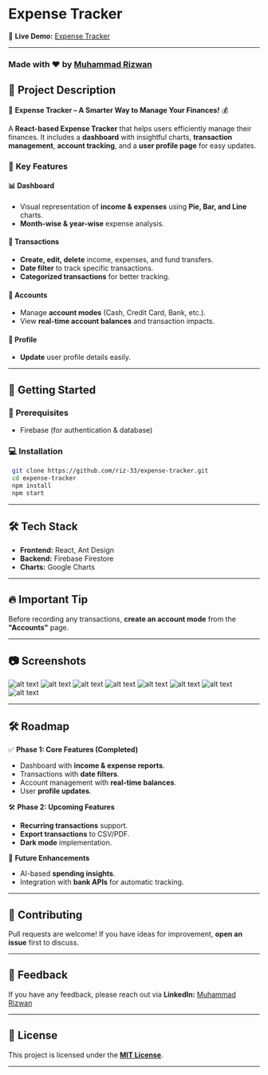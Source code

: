 # **Expense Tracker**  

🔗 **Live Demo:** [Expense Tracker](https://rizwan-expense-tracker.netlify.app)  

---  

### **Made with ❤️ by [Muhammad Rizwan](https://www.instagram.com/rizwan.herre/)**  

## 📌 **Project Description**  

🎯 **Expense Tracker – A Smarter Way to Manage Your Finances!** 💰  

A **React-based Expense Tracker** that helps users efficiently manage their finances. It includes a **dashboard** with insightful charts, **transaction management**, **account tracking**, and a **user profile page** for easy updates.  

### 🌟 **Key Features**  

#### 📊 **Dashboard**  
- Visual representation of **income & expenses** using **Pie, Bar, and Line** charts.  
- **Month-wise & year-wise** expense analysis.  

#### 💸 **Transactions**  
- **Create, edit, delete** income, expenses, and fund transfers.  
- **Date filter** to track specific transactions.  
- **Categorized transactions** for better tracking.  

#### 🏦 **Accounts**  
- Manage **account modes** (Cash, Credit Card, Bank, etc.).  
- View **real-time account balances** and transaction impacts.  

#### 👤 **Profile**  
- **Update** user profile details easily.  

---  

## 🚀 **Getting Started**  

### 📌 **Prerequisites**  
- Firebase (for authentication & database)  

### 💻 **Installation**  

```bash
 git clone https://github.com/riz-33/expense-tracker.git
 cd expense-tracker
 npm install
 npm start
```  

---  

## 🛠️ **Tech Stack**  

- **Frontend:** React, Ant Design  
- **Backend:** Firebase Firestore  
- **Charts:** Google Charts  

---  

## 🔥 **Important Tip**  
Before recording any transactions, **create an account mode** from the **"Accounts"** page.  

---  

## 📷 **Screenshots**  
  
![alt text](<public/images/Screenshot 2025-02-25 112825.png>) ![alt text](<public/images/Screenshot 2025-02-25 112952.png>) ![alt text](<public/images/Screenshot 2025-02-25 113022.png>) ![alt text](<public/images/Screenshot 2025-02-25 113054.png>) ![alt text](<public/images/Screenshot 2025-02-25 113156.png>) ![alt text](<public/images/Screenshot 2025-02-25 113225.png>) ![alt text](<public/images/Screenshot 2025-02-25 114741.png>) ![alt text](<public/images/Screenshot 2025-02-25 114834.png>)

---  

## 🛠️ **Roadmap**  

✅ **Phase 1: Core Features (Completed)**  
- Dashboard with **income & expense reports**.  
- Transactions with **date filters**.  
- Account management with **real-time balances**.  
- User **profile updates**.  

🛠️ **Phase 2: Upcoming Features**  
- **Recurring transactions** support.  
- **Export transactions** to CSV/PDF.  
- **Dark mode** implementation.  

🎯 **Future Enhancements**  
- AI-based **spending insights**.  
- Integration with **bank APIs** for automatic tracking.  

---  

## 🤝 **Contributing**  

Pull requests are welcome! If you have ideas for improvement, **open an issue** first to discuss.  

---  

## 💬 **Feedback**  

If you have any feedback, please reach out via **LinkedIn:** [Muhammad Rizwan](https://www.linkedin.com/in/muhammad-rizwan-quettawala-1a462b18b/)  

---  

## 📜 **License**  

This project is licensed under the **[MIT License](https://choosealicense.com/licenses/mit/)**.  

---
